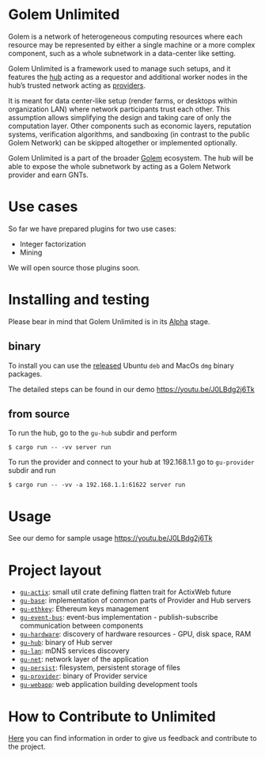 # Golem Unlimited

Golem is a network of heterogeneous computing resources where each resource may be represented by either a single machine or a more complex component, such as a whole subnetwork in a data-center like setting.

Golem Unlimited is a framework used to manage such setups, and it features the [hub](gu-hub) acting as a requestor and additional worker nodes in the hub’s trusted network acting as [providers](gu-provider).

It is meant for data center-like setup (render farms, or desktops within organization LAN) where network participants trust each other. This assumption allows simplifying the design and taking care of only the computation layer. Other components such as economic layers, reputation systems, verification algorithms, and sandboxing (in contrast to the public Golem Network) can be skipped altogether or implemented optionally.

Golem Unlimited is a part of the broader [Golem](../../../golem) ecosystem. The hub will be able to expose the whole subnetwork by acting as a Golem Network provider and earn GNTs.

# Use cases
So far we have prepared plugins for two use cases:
* Integer factorization
* Mining 

We will open source those plugins soon.

# Installing and testing

Please bear in mind that Golem Unlimited is in its [Alpha](https://en.wikipedia.org/wiki/Software_release_life_cycle#Alpha) stage.

## binary
To install you can use the [released](../../releases) Ubuntu `deb` and MacOs `dmg` binary packages.

The detailed steps can be found in our demo https://youtu.be/J0LBdg2j6Tk

## from source
To run the hub, go to the `gu-hub` subdir and perform
```
$ cargo run -- -vv server run
```

To run the provider and connect to your hub at 192.168.1.1 go to `gu-provider` subdir and run
```
$ cargo run -- -vv -a 192.168.1.1:61622 server run
```

# Usage

See our demo for sample usage
https://youtu.be/J0LBdg2j6Tk


# Project layout

*  [`gu-actix`]: small util crate defining flatten trait for ActixWeb future
*  [`gu-base`]: implementation of common parts of Provider and Hub servers
*  [`gu-ethkey`]: Ethereum keys management
*  [`gu-event-bus`]: event-bus implementation - publish-subscribe communication between components
*  [`gu-hardware`]: discovery of hardware resources - GPU, disk space, RAM
*  [`gu-hub`]: binary of Hub server
*  [`gu-lan`]: mDNS services discovery
*  [`gu-net`]: network layer of the application
*  [`gu-persist`]: filesystem, persistent storage of files
*  [`gu-provider`]: binary of Provider service
*  [`gu-webapp`]: web application building development tools

[`gu-actix`]: gu-actix
[`gu-base`]: gu-base
[`gu-ethkey`]: gu-ethkey
[`gu-event-bus`]: gu-event-bus
[`gu-hardware`]: gu-hardware
[`gu-hub`]: gu-hub
[`gu-lan`]: gu-lan
[`gu-net`]: gu-net
[`gu-persist`]: gu-persist
[`gu-provider`]: gu-provider
[`gu-webapp`]: gu-webapp


# How to Contribute to Unlimited
[Here](../../wiki/Contributing) you can find information in order to give us feedback  and contribute to the project.
